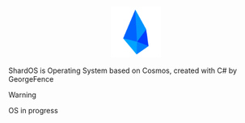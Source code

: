 <p align="center">
  <picture>
    <img width=20% src="https://github.com/GeorgeFence/ShardOS/blob/3d9b39337d658c1c652695a46be9aae29188906e/ShardOS/logo.png">
  </picture>
</p>
ShardOS is Operating System based on Cosmos, created with C# by GeorgeFence

> [!WARNING]
> OS in progress
